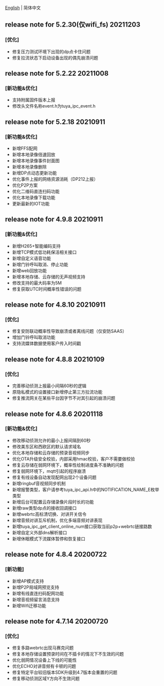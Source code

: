[English](./release_note.md) | 简体中文
## release note for 5.2.30(仅wifi_fs) 20211203
### [优化]
- 修复压力测试环境下出现的dp点卡住问题
- 修复拉流状态下启动设备出现的偶先崩溃问题

## release note for 5.2.22 20211008
### [新功能&优化]
- 支持附属固件版本上报
- 修改头文件名称event.h为tuya_ipc_event.h

## release note for 5.2.18 20210911
### [新功能&优化]
- 新增FFS配网
- 新增本地录像倍速回放
- 新增本地录像事件封面图
- 新增本地录像删除
- 新增DP点动态更新功能
- 优化事件上报的网络资源消耗（DP212上报）
- 优化P2P方案
- 优化二维码直连扫码功能
- 优化本地录像下载功能
- 更新最新的IOT功能

## release note for 4.9.8 20210911
### [新功能&优化]
- 新增H265+智能编码支持
- 新增TCP模式低功耗保活相关接口
- 新增自定义语音功能
- 新增门铃呼叫取消、停止功能
- 新增web回放功能
- 新增本地存储、云存储的无声视频支持
- 修改支持的最大码率为5M
- 修复获取UTC时间概率性错误的问题

## release note for 4.8.10 20210911
### [优化]
- 修复安防联动概率性导致崩溃或者离线问题（仅安防SAAS）
- 增加门铃呼叫取消功能
- 支持流媒体数据使用客户传入时间戳

## release note for 4.8.8 20210109
### [优化]
- 完善移动侦测上报最小间隔60秒的逻辑
- 原隐私模式的设置接口新增停止第三方拉流功能
- 修复推流网关在某些平台因字节不对其引起的崩溃问题

## release note for 4.8.6 20201118
### [新功能&优化]
- 修改移动侦测允许的最小上报间隔到60秒
- 修改美东区和西欧区的默认请求域名
- 优化本地存储和云存储的预录音视频同步
- 优化OTA升级安全校验，内部采用hmac校验，客户不需要做校验
- 修复云存储在弱网环境下，概率性绘制进度条不准确的问题
- 修复弱网环境下，mqtt引起的程序崩溃
- 修复有线设备自动发现配网出现2个设备问题
- 新增ringbuf音视频同步机制
- 新增报警类型，客户请参考tuya_ipc_api.h中的NOTIFICATION_NAME_E枚举类型
- 新增后台可配置云存储录像片段时长的功能
- 新增raw类型dp点的接收回调接口
- 新增webrtc高标清切换、对讲开关信令
- 新增音频对讲互斥机制，优化多端音频对讲表现
- 新增tuya_ipc_get_client_online_num接口获取当前p2p+webrtc链接路数
- 新增自定义外部dns解析接口
- 新增休眠模式下流媒体暂停和恢复接口

## release note for 4.8.4 20200722
### [新功能]
- 新增AP模式支持
- 新增P2P局域网预览支持
- 新增有线直连扫码配网功能
- 新增音视频留言消息支持
- 新增Wifi迁移功能

## release note for 4.7.14 20200720
### [优化]
- 修复多路webrtc出现马赛克问题
- 修复本地存储设置预录时间在不插卡的情况下不生效的问题
- 优化弱网情况设备上下线的可能性
- 优化ECHO对讲音频有卡顿的问题
- 修复特定平台较旧版本SDK升级到4.7版本会重置的问题
- 修复移动侦测区域Y方向不生效问题

